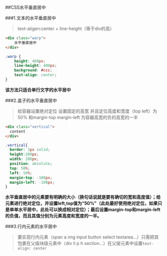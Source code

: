 ##CSS水平垂直居中

###1.文本的水平垂直居中

>text-aligen:center + line-height（等于div的高）

```HTML
<div class="warp">
	水平垂直居中
</div>
```
```CSS
.warp {
	height: 400px;
	line-height: 400px;
	background: #ccc;
	text-align: center;
}
```
**该方法只适合单行文字的水平居中**

###2.盒子的水平垂直居中

>给容器设置绝对定位 设置固定的高宽 并且定位高度和宽度（top left）为50% 和margin-top margin-left 为容器高宽的负的高宽的一半

```HTML
<div class="vertical">
  content
</div>
```
```CSS
.vertical{
  border: 1px solid;
  height:200px;
  width: 200px;
  position: absolute;
  top: 50%;
  left: 50%;
  margin-top: -100px;
  margin-left: -100px;
}
```
**水平垂直居中的元素要有明确的大小（换句话说就是要有确切的宽和高度值）；给元素进行绝对定位，并设置left,top值为“50%”（此处最好使用绝对定位，如果只是单单水平居中，此处可以换成相对定位）；最后设置margin-top和margin-left的负值，而且其值分别为元素高度和宽度的一半。**

###3.行内元素的水平居中

>要实现行内元素（span a img input button select textarea...）只需把其包裹在父级块级元素中（div li p h section...）在父层元素中设置`text-align: center`

